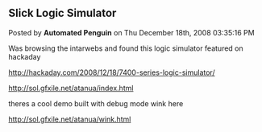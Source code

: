 ## Slick Logic Simulator
Posted by **Automated Penguin** on Thu December 18th, 2008 03:35:16 PM

Was browsing the intarwebs and found this logic simulator featured on hackaday

<http://hackaday.com/2008/12/18/7400-series-logic-simulator/>

<http://sol.gfxile.net/atanua/index.html>

theres a cool demo built with debug mode wink here

<http://sol.gfxile.net/atanua/wink.html>
